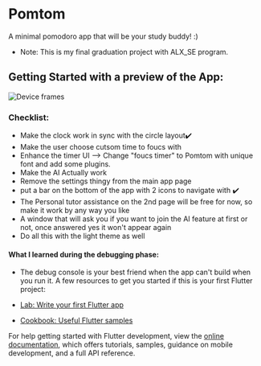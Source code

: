 # Pomtom 
A minimal pomodoro app that will be your study buddy! :)

- Note: This is my final graduation project with ALX_SE program.
## Getting Started with a preview of the App:

![Device frames](https://github.com/Moniaar/pomtom/assets/139129370/2939f22f-4dea-4bba-a10b-79be0adafa05)


### Checklist:
- Make the clock work in sync with the circle layout✔️
- Make the user choose cutsom time to foucs with
- Enhance the timer UI --> Change "foucs timer" to Pomtom with unique font and add some plugins.
- Make the AI Actually work
- Remove the settings thingy from the main app page
- put a bar on the bottom of the app with 2 icons to navigate with ✔️
- The Personal tutor assistance on the 2nd page will be free for now, so make it work by any way you like
- A window that will ask you if you want to join the AI feature at first or not, once answered yes it won't appear again
- Do all this with the light theme as well


#### What I learned during the debugging phase:
- The debug console is your best friend when the app can't build when you run it.
A few resources to get you started if this is your first Flutter project:

- [Lab: Write your first Flutter app](https://docs.flutter.dev/get-started/codelab)
- [Cookbook: Useful Flutter samples](https://docs.flutter.dev/cookbook)

For help getting started with Flutter development, view the
[online documentation](https://docs.flutter.dev/), which offers tutorials,
samples, guidance on mobile development, and a full API reference.

